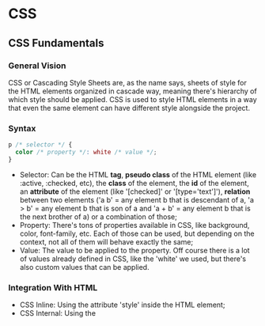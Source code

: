 # CSS

## CSS Fundamentals

### General Vision

CSS or Cascading Style Sheets are, as the name says, sheets of style for the HTML elements organized in cascade way, meaning there's hierarchy of which style should be applied. CSS is used to style HTML elements in a way that even the same element can have different style alongside the project.

### Syntax

```css
p /* selector */ {
  color /* property */: white /* value */;
}
```

- Selector: Can be the HTML **tag**, **pseudo class** of the HTML element (like :active, :checked, etc), the **class** of the element, the **id** of the element, an **attribute** of the element (like '[checked]' or '[type='text']'), **relation** between two elements ('a b' = any element b that is descendant of a, 'a > b' = any element b that is son of a and 'a + b' = any element b that is the next brother of a) or a combination of those;
- Property: There's tons of properties available in CSS, like background, color, font-family, etc. Each of those can be used, but depending on the context, not all of them will behave exactly the same;
- Value: The value to be applied to the property. Off course there is a lot of values already defined in CSS, like the 'white' we used, but there's also custom values that can be applied.

### Integration With HTML

- CSS Inline: Using the attribute 'style' inside the HTML element;
- CSS Internal: Using the <style> tag inside <head>;
- CSS External: Using an archive with '.css' extension and adding it to the HTML with a <link> tag or with '@import' inside css tag <style>;
- CSS Scoped: Using the <style> tag in a scoped way, declaring it inside the element that should be styled.

### Heritage

CSS allow styles that are applied to father to be also applied to children. That is what we call cascade effect, meaning every child will have the style, it is applied in an cascading way.

### Specificity

Besides heritage, the specificity of CSS allows to, even with a child that could inherit the styles from the father tag, have different styles from the father. The process is made by specifying, like the tag <p> inside a div will have 'color: red' instead of the 'color: blue' that the div applies, so the text for that specific situation (<p> tag) will be red.

### Tips on precedence rules

The precedence rule regarding forms of CSS inclusion follows this order:

1. Internal and scoped styles take precedence over styles in external files;
2. Inline styles take precedence over inner, scoped, and outer styles.

*As for selectors, the precedence rule follows this order:*

- Element selectors (using only the tag name) have the lowest precedence, as they are very generic.
- Class selectors have higher precedence than element selectors.
- Identification selectors have higher precedence than class selectors.

***Obs: the '!important' that can be used after value when applying styles will ignore this precedence to have higher priority.***

## CSS3

### Colors

They can be:

- HEX: #cccccc for example;
- RGB: Defining *red, green and blue* inside *rgb()*, but can also be *rgba()*, where 'a' is the *alpha*, controlling opacity;
- HSL: Is an system of cylindrical coordinates, with *hsl()* and *hsla()* notations.

### Fonts

Types of fonts:

- TTF/OTF;
- WOFF;
- WOFF2;
- SVG;
- EOT.

## Advanced CSS Concepts

### Box Model

There's four main elements of box models, they're: content, border, margin and padding.

### Pseudo Elements

Like *after*, *before*, *selection*, *first-letter*, etc.

### Layout

Flex layouts are simpler, just type 'display: flex' and go on styling things. Flex will just remove the block styles and let thing be more fluid in the page. There's also grid layout where you define the number of rows and cols and it works as a grid.

## Frameworks CSS

- Bootstrap: It is a responsive framework based on the mobile-first premise – whose initial focus is mobile devices and then desktops. It has ready-to-use components developed in HTML, CSS and Javascript;
- Foundation: It is a responsive framework, based on the mobile-first approach. Its main characteristic is to make native use of the CSS pre-processor, called SASS;
- Semantic UI: stands out for using, natively, a CSS preprocessor, LESS, and the Jquery Javascript library. It is also an open source framework. An important feature of this framework is that its classes use natural language syntax, such as nouns, for example, to link concepts in a more intuitive way;
- TailwindCSS: The best of the best, it uses classes inside elements to add styles, like 'flex' applies 'display: flex'.

# Footer

- **Class**: Web Development
- **Theme**: CSS
